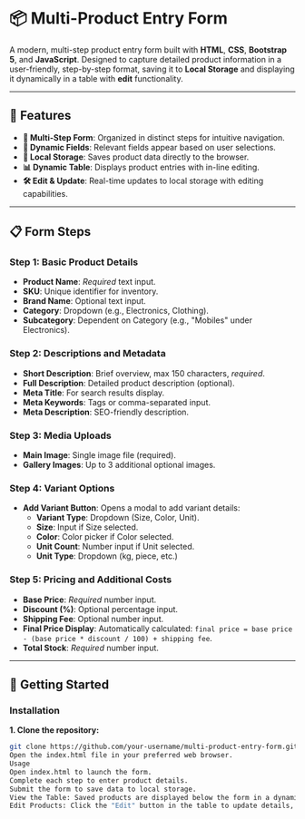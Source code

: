# 📦 Multi-Product Entry Form

A modern, multi-step product entry form built with **HTML**, **CSS**, **Bootstrap 5**, and **JavaScript**. Designed to capture detailed product information in a user-friendly, step-by-step format, saving it to **Local Storage** and displaying it dynamically in a table with **edit** functionality.

---

## 🌟 Features

- **🔄 Multi-Step Form**: Organized in distinct steps for intuitive navigation.
- **🧩 Dynamic Fields**: Relevant fields appear based on user selections.
- **💾 Local Storage**: Saves product data directly to the browser.
- **📊 Dynamic Table**: Displays product entries with in-line editing.
- **🛠️ Edit & Update**: Real-time updates to local storage with editing capabilities.

---

## 📋 Form Steps

### **Step 1: Basic Product Details**
   - **Product Name**: *Required* text input.
   - **SKU**: Unique identifier for inventory.
   - **Brand Name**: Optional text input.
   - **Category**: Dropdown (e.g., Electronics, Clothing).
   - **Subcategory**: Dependent on Category (e.g., "Mobiles" under Electronics).

### **Step 2: Descriptions and Metadata**
   - **Short Description**: Brief overview, max 150 characters, *required*.
   - **Full Description**: Detailed product description (optional).
   - **Meta Title**: For search results display.
   - **Meta Keywords**: Tags or comma-separated input.
   - **Meta Description**: SEO-friendly description.

### **Step 3: Media Uploads**
   - **Main Image**: Single image file (required).
   - **Gallery Images**: Up to 3 additional optional images.

### **Step 4: Variant Options**
   - **Add Variant Button**: Opens a modal to add variant details:
     - **Variant Type**: Dropdown (Size, Color, Unit).
     - **Size**: Input if Size selected.
     - **Color**: Color picker if Color selected.
     - **Unit Count**: Number input if Unit selected.
     - **Unit Type**: Dropdown (kg, piece, etc.)

### **Step 5: Pricing and Additional Costs**
   - **Base Price**: *Required* number input.
   - **Discount (%)**: Optional percentage input.
   - **Shipping Fee**: Optional number input.
   - **Final Price Display**: Automatically calculated: 
     `final price = base price - (base price * discount / 100) + shipping fee`.
   - **Total Stock**: *Required* number input.

---

## 🚀 Getting Started

### Installation

**1. Clone the repository:**

   ```bash
   git clone https://github.com/your-username/multi-product-entry-form.git
   Open the index.html file in your preferred web browser.
Usage
Open index.html to launch the form.
Complete each step to enter product details.
Submit the form to save data to local storage.
View the Table: Saved products are displayed below the form in a dynamic table.
Edit Products: Click the "Edit" button in the table to update details, with real-time updates to local storage
